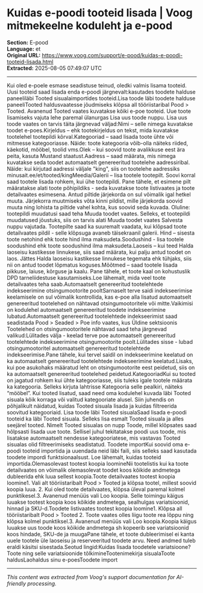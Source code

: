 # Kuidas e-poodi tooteid lisada | Voog mitmekeelne koduleht ja e-pood

**Section:** E-pood  
**Language:** et  
**Original URL:** https://www.voog.com/support/e-pood/kuidas-e-poodi-tooteid-lisada.html  
**Extracted:** 2025-08-05 07:49:07 UTC

---

Kui oled e-poele esmase seadistuse teinud, oledki valmis lisama tooteid. Uusi tooteid saad lisada enda e-poodi järgnevalt:kasutades toodete halduse paneeliläbi Tooted sisualaimportides tooteid.Lisa toode läbi toodete halduse paneeliTooted haldusvaatesse jõudmiseks klõpsa all tööriistaribal Pood > Tooted. Avanenud Tooted vaates kuvatakse kõiki e-poe tooteid.
Uue toote lisamiseks vajuta lehe paremal ülanurgas Lisa uus toode nuppu. Lisa uus toode vaates on tarvis täita järgnevad väljad:Nimi – selle nimega kuvatakse toodet e-poes.Kirjeldus – ehk tootekirjeldus on tekst, mida kuvatakse tootelehel tootepildi kõrval.Kategooriad – saad lisada toote ühte või mitmesse kategooriasse. Näide: toote kategooria võib-olla näiteks riided, käekotid, mööbel, toolid vms.Olek – kui soovid toote avalikkuse eest ära peita, kasuta Mustand staatust.Aadress – saad määrata, mis nimega kuvatakse seda toodet automaatselt genereeritud tootelehe aadressiribal. Näide: kui kirjutad aadressi väljale "king", siis on tootelehe aadressiks minusait.ee/et/tooted/kingMeedia/Galerii – lisa tootele tootepilt. Soovi korral saad tootele lisada rohkem, kui ühe tootepildi. Pane tähele, et esimene pilt määratakse alati toote põhipildiks - seda kuvatakse toote listivaates ja toote detailvaates esimesena. Antud piltide järjekorda on sul võimalik igal hetkel muuta. Järjekorra muutmiseks võta kinni pildist, mille järjekorda soovid muuta ning lohista ta piltide vahel kohta, kus soovid seda kuvada. Oluline: tootepildi muudatusi saad teha Muuda toodet vaates. Selleks, et tootepildi  muudatused jõustuks, siis on tarvis alati Muuda toodet vaates Salvesta nuppu vajutada. Tootepilte saad ka suuremalt vaadata, kui klõpsad toote detailvaates pildil - selle klõpsuga avaneb täisekraanil galerii. Hind – sisesta toote netohind ehk toote hind ilma maksudeta.Soodushind - lisa tootele soodushind ehk toote soodushind ilma maksudeta.Laoseis – kui teed Halda laoseisu kastikesse linnukese, siis saad määrata, kui palju antud toodet on laos. Jättes Halda laoseisu kastikesse linnukese tegemata ehk tühjaks, siis nii on antud toodet lõpmatus koguses.Mõõtmed – saad tootele lisada pikkuse, laiuse, kõrguse ja kaalu. Pane tähele, et toote kaal on kohustuslik DPD tarneliidestuse kasutamiseks.Loe lähemalt, mida veel toote detailvaates teha saab.Automaatselt genereeritud tootelehtede indekseerimine otsingumootorite pooltSarnaselt terve saidi indekseerimise keelamisele on sul võimalik kontrollida, kas e-poe alla lisatud automaatselt genereeritud tootelehed on nähtavad otsingumootoritele või mitte.Vaikimisi on kodulehel automaatselt genereeritud toodete indekseerimine lubatud.Automaatselt genereeritud tootelehtede indekseerimist saad seadistada Pood > Seaded > Poe info vaates, kus Üldine sektsioonis Tootelehed on otsingumootoritele nähtavad saad teha järgnevad valikud:Lülitades välja - keelad terve poe automaatselt genereeritud tootelehtede indekseerimine otsingumootorite poolt.Lülitades sisse - lubad otsingumootoritel automaatselt genereeritud tootelehtede indekseerimise.Pane tähele, kui tervel saidil on indekseerimine keelatud on ka automaatselt genereeritud tootelehtede indekseerimine keelatud.Lisaks, kui poe asukohaks määratud leht on otsingumootorite eest peidetud, siis on ka automaatselt genereeritud tootelehed peidetud.KategooriadKui su tooted on jagatud rohkem kui ühte kategooriasse, siis tuleks igale tootele määrata ka kategooria. Selleks kirjuta lahtrisse Kategooria selle pealkiri, näiteks “mööbel”.
Kui tooted lisatud, saad need oma kodulehel kuvada läbi Tooted sisuala kõik korraga või valitud kategooriate alusel. Siin juhendis on põhjalikult näidatud, kuidas Tooted sisuala lisada ja kuidas filtreerida soovitud kategooriaid.
Lisa toode läbi Tooted sisualaSaad lisada e-poodi tooteid ka läbi Tooted sisuala. Selleks lisa esmalt Tooted sisuala ja alles seejärel tooted. Nimelt Tooted sisualas on nupp Toode, millel klõpsates saad hõlpsasti lisada uue toote. Sellisel juhul tekitatakse poodi uus toode, mis lisatakse automaatselt nendesse kategooriatese, mis vastavas Tooted sisualas olid filtreerimiseks seadistatud.
Toodete importKui soovid oma e-poodi tooteid importida ja uuendada neid läbi faili, siis selleks saad kasutada toodete impordi funktsionaalsust. Loe lähemalt, kuidas tooteid importida.Olemasolevast tootest koopia loomineNii tootelistis kui ka toote detailvaates on võimalik olemasolevat toodet koos kõikide andmetega dubleerida ehk luua sellest koopia.Toote detailvaates tootest koopia loomine1. Vali alt tööriistaribalt Pood > Tooted ja klõpsa tootel, millest soovid koopia luua. 2. Kui oled toote detailvaates, klõpsa üleval paremal kolmel punktikesel.3. Avanenud menüüs vali Loo koopia. Selle toimingu käigus luuakse tootest koopia koos kõikide andmetega, sealhulgas variatsioonid, hinnad ja SKU-d.Toodete listivaates tootest koopia loomine1. Klõpsa all tööriistaribalt Pood > Tooted 2. Toote vaates olles liigu toote rea lõppu ning klõpsa kolmel punktiksel.3. Avanenud menüüs vali Loo koopia.Koopia käigus luuakse uus toode koos kõikide andmetega sh kopeerib see variatsioonid koos hindade, SKU-de ja muugaPane tähele, et toote dubleerimisel ei kanta uuele tootele üle laoseisu ja reserveeritud toodete arvu. Need andmed tuleb eraldi käsitsi sisestada.Seotud lingid:Kuidas lisada toodetele variatsioone?Toote ning selle variatsioonide tõlkimineTootenimekirja sisualaToote haldusLaohaldus sinu e-poesToodete import

---

*This content was extracted from Voog's support documentation for AI-friendly processing.*
